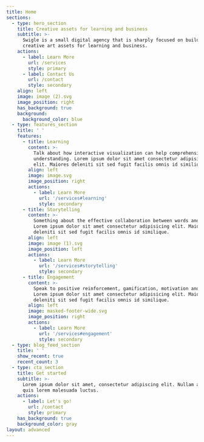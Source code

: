 ```yaml
---
title: Home
sections:
  - type: hero_section
    title: Creative assets for learning and business
    subtitle: >-
      Swigle is a small digital agency that is sharply focused on building
      creative art assets for learning and business. 
    actions:
      - label: Learn More
        url: /services
        style: primary
      - label: Contact Us
        url: /contact
        style: secondary
    align: left
    image: image (2).svg
    image_position: right
    has_background: true
    background:
      background_color: blue
  - type: features_section
    title: ' '
    features:
      - title: Learning
        content: >-
          Talk about how interactive visualization can help comprehension and
          understanding. Lorem ipsum dolor sit amet consectetur adipisicing
          elit. Maiores deleniti sit sed fugit facilis omnis id similique.
        align: left
        image: image.svg
        image_position: right
        actions:
          - label: Learn More
            url: '/services#learning'
            style: secondary
      - title: Storytelling
        content: >-
          Something about the effective collaboration between words and imagery.
          Lorem ipsum dolor sit amet consectetur adipisicing elit. Maiores
          deleniti sit sed fugit facilis omnis id similique.
        align: left
        image: image (1).svg
        image_position: left
        actions:
          - label: Learn More
            url: '/services#storytelling'
            style: secondary
      - title: Engagement
        content: >-
          Speak to positive reinforcement, gamification, motivation and delight.
          Lorem ipsum dolor sit amet consectetur adipisicing elit. Maiores
          deleniti sit sed fugit facilis omnis id similique.
        align: left
        image: masked-footer-wide.svg
        image_position: right
        actions:
          - label: Learn More
            url: '/services#engagement'
            style: secondary
  - type: blog_feed_section
    title: ' '
    show_recent: true
    recent_count: 3
  - type: cta_section
    title: Get started
    subtitle: >-
      Lorem ipsum dolor sit amet, consectetur adipiscing elit. Nullam a metus
      quis lorem malesuada luctus.
    actions:
      - label: Let's go!
        url: /contact
        style: primary
    has_background: true
    background_color: gray
layout: advanced
---
```

